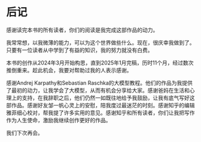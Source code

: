 # 后记

感谢读完本书的所有读者，你们的阅读是我完成这部作品的动力。

我常常想，以我微薄的能力，可以为这个世界做些什么。现在，很庆幸我做到了。只要有一位读者从中学到了有益的知识，我的努力就没有白费。

本书的创作从2024年3月开始构思，直到2025年1月完稿，历时11个月，经过数次推倒重来。趁此机会，我要对帮助过我的人表示感谢。

感谢Andrej Karpathy和Sebastian Raschka的大模型教程。他们的作品为我提供了最初的动力，让我学会了大模型，从而有机会分享给大家。感谢爸妈在生活和心理上的支持，在我辞职之后，他们仍然一如既往地给予我鼓励，让我有底气写好这部作品。感谢好友邹一帆心灵上的安慰，陪我度过最迷茫的时刻。感谢知乎的编辑雅菲细心校对，帮我提了许多实用的意见。感谢知乎和所有读者，你们让我把写作作为人生使命，激励我继续创作更好的作品。

我们下次再会。
